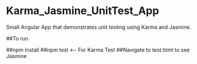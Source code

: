 # Karma_Jasmine_UnitTest_App

Small Angular App that demonstrates unit testing using Karma and Jasmine. 

##To run

##npm install 
##npm test <-- For Karma Test
##Navigate to test.html to see Jasmine

